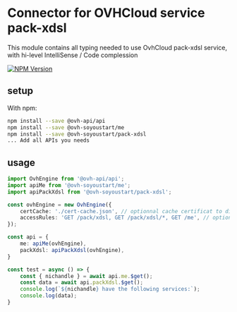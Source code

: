 # Connector for OVHCloud service pack-xdsl

This module contains all typing needed to use OvhCloud pack-xdsl service, with hi-level IntelliSense / Code complession

[![NPM Version](https://img.shields.io/npm/v/@ovh-soyoustart/pack-xdsl.svg?style=flat)](https://www.npmjs.org/package/@ovh-soyoustart/pack-xdsl)

## setup

With npm:
````bash
npm install --save @ovh-api/api
npm install --save @ovh-soyoustart/me
npm install --save @ovh-soyoustart/pack-xdsl
... Add all APIs you needs
````

## usage

````typescript
import OvhEngine from '@ovh-api/api';
import apiMe from '@ovh-soyoustart/me';
import apiPackXdsl from '@ovh-soyoustart/pack-xdsl';

const ovhEngine = new OvhEngine({ 
    certCache: './cert-cache.json', // optionnal cache certificat to disk
    accessRules: 'GET /pack/xdsl, GET /pack/xdsl/*, GET /me', // optionnal limit the requested privileges.
});

const api = {
    me: apiMe(ovhEngine),
    packXdsl: apiPackXdsl(ovhEngine),
}

const test = async () => {
    const { nichandle } = await api.me.$get();
    const data = await api.packXdsl.$get();
    console.log(`${nichandle} have the following services:`);
    console.log(data);
}

````